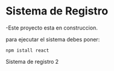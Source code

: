 <h1>Sistema de Registro</h1>

-Este proyecto esta en construccion.

para ejecutar el sistema debes poner:

```npm istall react```

Sistema de registro 2
